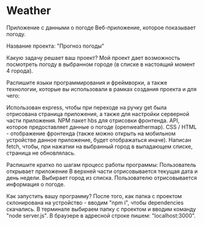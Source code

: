 # Weather
Приложение с данными о погоде
Веб-приложение, которое показывает погоду.

Название проекта: "Прогноз погоды"

Какую задачу решает ваш проект? Мой проект дает возможность посмотреть погоду в выбранном городе (в списке в настоящий момент 4 города).

Распишите языки программирования и фреймворки, а также технологии, которые вы использовали в рамках создания проекта и для чего:

Использован express, чтобы при переходе на ручку get была отрисована страница приложения, а также для настройки серверной части приложения.
NPM пакет hbs для отрисовки фронтенда.
API, которое предоставляет данные о погоде (openweathermap).
CSS / HTML - отображение фронтенда (также можно открыть на мобильном устройстве данное приложение, будет отображаться иначе).
Написан fetch, чтобы, при нажатии на выбранный город в выпадающем списке, страница не обновлялась.

Распишите кратко по шагам процесс работы программы:
Пользователь открывает приложение
В верхней части отрисовывается текущая дата и день недели.
Выбирает город из списка.
Пользователю отрисовывается информация о погоде.

Как запустить вашу программу?
После того, как папка с проектом склонирована на устройство - вводим "npm i", чтобы dependencies скачались.
В терминале выбираем папку с проектом и вводим команду "node server.js".
В браузере в адресной строке пишем: "localhost:3000".
